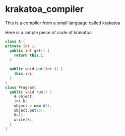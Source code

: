 # krakatoa_compiler

This is a compiler from a small language called krakatoa

Here is a simple piece of code of krakatoa

```Java
class A {
private int i;      
  public int get() {
    return this.i;
  }
  
  public void put(int i) {
    this.i=i;
  }
}
class Program{
  public void run() {
    A object;
    int k;
    object = new A();
    object.put(5);         
    k=();
    write(k);
  }
}

```

